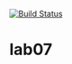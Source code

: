 [![Build Status](https://travis-ci.org/v6854384/lab07.svg?branch=master)](https://travis-ci.org/v6854384/lab07)
# lab07
